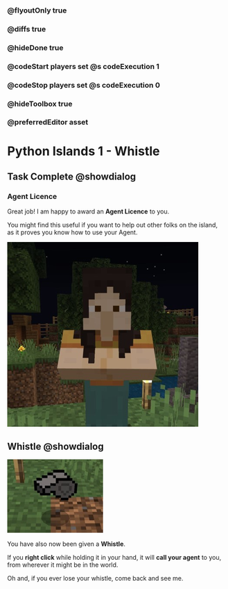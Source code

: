 ### @flyoutOnly true
### @diffs true
### @hideDone true
### @codeStart players set @s codeExecution 1
### @codeStop players set @s codeExecution 0
### @hideToolbox true
### @preferredEditor asset

# Python Islands 1 - Whistle

## Task Complete @showdialog
### Agent Licence

Great job! I am happy to award an **Agent Licence** to you.

You might find this useful if you want to help out other folks on the island, as it proves you know how to use your Agent.

![NPC](https://raw.githubusercontent.com/CausewayDigital/Minecraft-EE-MakeCode/refs/heads/master/tutorials/python-islands/island-1/lake/npc_small.jpg)


## Whistle @showdialog

![Whistle](https://raw.githubusercontent.com/CausewayDigital/Minecraft-EE-MakeCode/refs/heads/master/tutorials/python-islands/island-1/lake/whistle_small.jpg)

You have also now been given a **Whistle**.

If you **right click** while holding it in your hand, it will **call your agent** to you, from wherever it might be in the world.

Oh and, if you ever lose your whistle, come back and see me.

